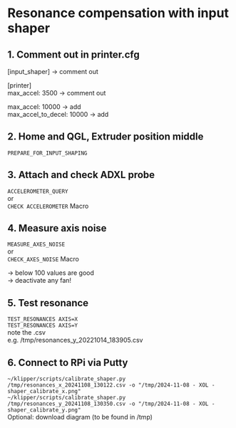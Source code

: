 # Resonance compensation with input shaper
## 1. Comment out in printer.cfg
[input_shaper] -> comment out  

[printer]  
max_accel: 3500 -> comment out  

max_accel: 10000  -> add  
max_accel_to_decel: 10000 -> add  

## 2. Home and QGL, Extruder position middle
```PREPARE_FOR_INPUT_SHAPING```  

## 3. Attach and check ADXL probe
```ACCELEROMETER_QUERY```  
or  
```CHECK ACCELEROMETER``` Macro  

## 4. Measure axis noise
```MEASURE_AXES_NOISE```  
or  
```CHECK_AXES_NOISE``` Macro  

-> below 100 values are good  
-> deactivate any fan!

## 5. Test resonance  
```TEST_RESONANCES AXIS=X```  
```TEST_RESONANCES AXIS=Y```  
note the .csv  
e.g. /tmp/resonances_y_20221014_183905.csv  

## 6. Connect to RPi via Putty  
```~/klipper/scripts/calibrate_shaper.py /tmp/resonances_x_20241108_130122.csv -o "/tmp/2024-11-08 - XOL - shaper_calibrate_x.png"```  
```~/klipper/scripts/calibrate_shaper.py /tmp/resonances_y_20241108_130350.csv -o "/tmp/2024-11-08 - XOL - shaper_calibrate_y.png"```  
Optional: download diagram (to be found in /tmp)  
